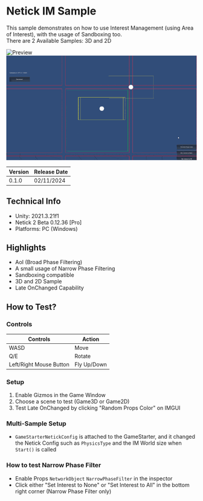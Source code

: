 # Netick IM Sample

This sample demonstrates on how to use Interest Management (using Area of Interest), with the usage of Sandboxing too.  
There are 2 Available Samples: 3D and 2D

![Preview](https://github.com/StinkySteak/netick-im-sample/blob/docs/overview.gif)
![Preview](https://github.com/StinkySteak/netick-im-sample/blob/docs/overview_2d.gif)

| Version | Release Date |
| :-------- | :------- 
| 0.1.0 | 02/11/2024  |

## Technical Info
- Unity: 2021.3.21f1
- Netick 2 Beta 0.12.36 [Pro]
- Platforms: PC (Windows)

## Highlights
- AoI (Broad Phase Filtering)
- A small usage of Narrow Phase Filtering
- Sandboxing compatible
- 3D and 2D Sample
- Late OnChanged Capability

## How to Test?

### Controls
| Controls                	| Action      	|
|-------------------------	|-------------	|
| WASD                    	| Move        	|
| Q/E                     	| Rotate      	|
| Left/Right Mouse Button 	| Fly Up/Down 	|

### Setup
1. Enable Gizmos in the Game Window
1. Choose a scene to test (Game3D or Game2D)
1. Test Late OnChanged by clicking "Random Props Color" on IMGUI

### Multi-Sample Setup
- `GameStarterNetickConfig` is attached to the GameStarter, and it changed the Netick Config such as `PhysicsType` and the IM World size when `Start()` is called

### How to test Narrow Phase Filter
- Enable Props `NetworkObject` `NarrowPhaseFilter` in the inspector
- Click either "Set Interest to None" or "Set Interest to All" in the bottom right corner (Narrow Phase Filter only)
